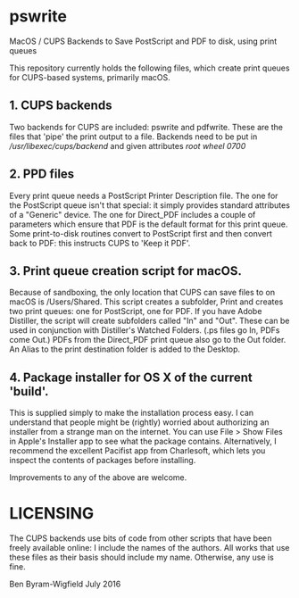 # pswrite
MacOS / CUPS Backends to Save PostScript and PDF to disk, using print queues

This repository currently holds the following files, which create print queues for CUPS-based systems, primarily macOS.

## 1. CUPS backends
Two backends for CUPS are included: pswrite and pdfwrite. These are the files that 'pipe' the print output to a file. Backends need to be put in _/usr/libexec/cups/backend_ and given attributes _root wheel 0700_

## 2. PPD files
Every print queue needs a PostScript Printer Description file. The one for the PostScript queue isn't that special: it simply provides standard attributes of a "Generic" device. The one for Direct_PDF includes a couple of parameters which ensure that PDF is the default format for this print queue. Some print-to-disk routines convert to PostScript first and then convert back to PDF: this instructs CUPS to 'Keep it PDF'.

## 3. Print queue creation script for macOS.
Because of sandboxing, the only location that CUPS can save files to on macOS is /Users/Shared. This script creates a subfolder, Print and creates two print queues: one for PostScript, one for PDF. 
If you have Adobe Distiller, the script will create subfolders called "In" and "Out". These can be used in conjunction with Distiller's Watched Folders. (.ps files go In, PDFs come Out.) PDFs from the Direct_PDF print queue also go to the Out folder. An Alias to the print destination folder is added to the Desktop.

## 4. Package installer for OS X of the current 'build'.
This is supplied simply to make the installation process easy. I can understand that people might be (rightly) worried about authorizing an installer from a strange man on the internet. You can use File > Show Files in Apple's Installer app to see what the package contains. Alternatively, I recommend the excellent Pacifist app from Charlesoft, which lets you inspect the contents of packages before installing. 

Improvements to any of the above are welcome.

# LICENSING
The CUPS backends use bits of code from other scripts that have been freely available online: I include the names of the authors. All works that use these files as their basis should include my name. Otherwise, any use is fine.

Ben Byram-Wigfield
July 2016
